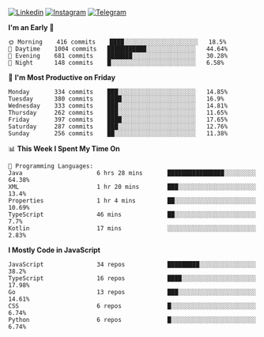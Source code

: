 [![Linkedin](https://img.shields.io/badge/-Archie-blue?style=flat-square&labelColor=gray&logo=Linkedin&logoColor=white&link=https://www.linkedin.com/in/archisdi)](https://www.linkedin.com/in/archisdi)
[![Instagram](https://img.shields.io/badge/-@archisdi-orange?style=flat-square&labelColor=gray&logo=Instagram&logoColor=white&link=https://www.instagram.com/archisdi)](https://www.instagram.com/archisdi)
[![Telegram](https://img.shields.io/badge/-aai-informational?style=flat-square&labelColor=gray&logo=telegram&logoColor=white&link=https://t.me/archisdi)](https://t.me/archisdi)

<!--START_SECTION:waka-->
**I'm an Early 🐤** 

```text
🌞 Morning    416 commits    ████░░░░░░░░░░░░░░░░░░░░░   18.5% 
🌆 Daytime    1004 commits   ███████████░░░░░░░░░░░░░░   44.64% 
🌃 Evening    681 commits    ███████░░░░░░░░░░░░░░░░░░   30.28% 
🌙 Night      148 commits    █░░░░░░░░░░░░░░░░░░░░░░░░   6.58%

```
📅 **I'm Most Productive on Friday** 

```text
Monday       334 commits    ███░░░░░░░░░░░░░░░░░░░░░░   14.85% 
Tuesday      380 commits    ████░░░░░░░░░░░░░░░░░░░░░   16.9% 
Wednesday    333 commits    ███░░░░░░░░░░░░░░░░░░░░░░   14.81% 
Thursday     262 commits    ███░░░░░░░░░░░░░░░░░░░░░░   11.65% 
Friday       397 commits    ████░░░░░░░░░░░░░░░░░░░░░   17.65% 
Saturday     287 commits    ███░░░░░░░░░░░░░░░░░░░░░░   12.76% 
Sunday       256 commits    ██░░░░░░░░░░░░░░░░░░░░░░░   11.38%

```


📊 **This Week I Spent My Time On** 

```text
💬 Programming Languages: 
Java                     6 hrs 28 mins       ████████████████░░░░░░░░░   64.38% 
XML                      1 hr 20 mins        ███░░░░░░░░░░░░░░░░░░░░░░   13.4% 
Properties               1 hr 4 mins         ██░░░░░░░░░░░░░░░░░░░░░░░   10.69% 
TypeScript               46 mins             ██░░░░░░░░░░░░░░░░░░░░░░░   7.7% 
Kotlin                   17 mins             ░░░░░░░░░░░░░░░░░░░░░░░░░   2.83%

```

**I Mostly Code in JavaScript** 

```text
JavaScript               34 repos            █████████░░░░░░░░░░░░░░░░   38.2% 
TypeScript               16 repos            ████░░░░░░░░░░░░░░░░░░░░░   17.98% 
Go                       13 repos            ███░░░░░░░░░░░░░░░░░░░░░░   14.61% 
CSS                      6 repos             █░░░░░░░░░░░░░░░░░░░░░░░░   6.74% 
Python                   6 repos             █░░░░░░░░░░░░░░░░░░░░░░░░   6.74%

```



<!--END_SECTION:waka-->